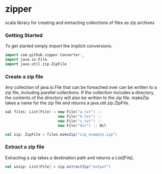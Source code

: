 # zipper

scala library for creating and extracting collections of files as zip archives

### Getting Started

To get started simply import the implicit conversions.

```scala
import com.github.zipper.Converter._
import java.io.File
import java.util.zip.ZipFile
```

### Create a zip file

Any collection of java.io.File that can be foreached over can be written to a zip file, including parellel collections.
If the collection includes a directory, the contents of the directory will also be written to the zip file.
makeZip takes a name for the zip file and returns a java.util.zip.ZipFile.

```scala
val files: List[File] = new File("a.txt") ::
                        new File("b.txt") ::
                        new File("c.txt") ::
                        new File("dir") :: Nil

val zip: ZipFile = files.makeZip("zip_example.zip")                        
```

### Extract a zip file

Extracting a zip takes a destination path and returns a List[File].

```scala
val unzip: List[File] = zip.extractZip("output")
```
